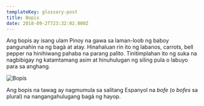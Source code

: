 ```yaml
---
templateKey: glossary-post
title: Bopis
date: 2018-09-2T723:32:02.000Z
---
```


Ang bopis ay isang ulam Pinoy na gawa sa laman-loob ng baboy pangunahin na ng bagà at atay. Hinahaluan rin ito ng labanos, carrots, bell pepper na hinihiwang pahaba na parang palito. Tinitimplahan ito ng suka na nagbibigay ng katamtamang asim at hinuhulugan ng siling pula o labuyo para sa anghang.

![Bopis](/bopis-plate.jpg)

Ang bopis na tawag ay nagmumula sa salitang Espanyol na _bofe_ (o _bofes_ sa plural) na nangangahulugang bagá ng hayop.
